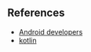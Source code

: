 ## References
- [Android developers](https://developer.android.com/)
- [kotlin](https://kotlinlang.org/)